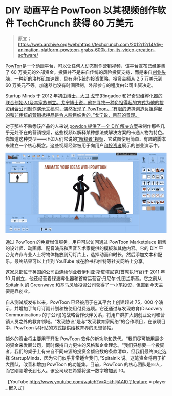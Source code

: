 # DIY 动画平台 PowToon 以其视频创作软件 TechCrunch 获得 60 万美元

> 原文：<https://web.archive.org/web/https://techcrunch.com/2012/12/14/diy-animation-platform-powtoon-grabs-600k-for-its-video-creation-software/>

[PowTon](https://web.archive.org/web/20221207081300/http://www.powtoon.com/)是一个动画平台，可以让任何人动态制作营销视频，该平台宣布已经筹集了 60 万美元的外部资金。投资并不是来自传统的风险投资支持，而是来自[创业头脑](https://web.archive.org/web/20221207081300/http://startupminds.com/)，一种新的洛杉矶加速器，具有非传统的投资策略，投资金额从 2.5 万美元到 60 万美元不等。加速器也没有时间限制，外部参与的程度由公司出资决定。

Startup Minds 于 2012 年初由[博士、大卫·戈宁](https://web.archive.org/web/20221207081300/http://www.linkedin.com/in/davidgonen)(Ringadoc 和好奇思维孵化器[的联合创始人)及其家族创立。戈宁博士说，他在寻找一种负担得起的方式为他的投资组合公司制作演示文稿时，偶然发现了 PowToon。“有限的选择创造负担得起的和非传统的营销抵押品是令人瞠目结舌的，”戈宁说，目前的景观。](https://web.archive.org/web/20221207081300/https://beta.techcrunch.com/2012/06/07/ringadoc-virtually-connects-you-with-a-doctor-anytime-raises-750k-seed-from-founders-funds-ff-angel/)

对于那些不熟悉该产品的人来说,[powdon 提供了一个 DIY 解决方案](https://web.archive.org/web/20221207081300/https://beta.techcrunch.com/2012/06/26/now-everyone-can-make-marketing-videos-powtoon-launches-diy-presentation-tool)来制作那些几乎无处不在的营销视频，这些视频以解释某种想法或解决方案的卡通人物为特色。你知道这种类型——正如人们常说的[“解释者”视频](https://web.archive.org/web/20221207081300/http://www.powtoon.com/blog/362/how-to-make-an-explainer-video/)，它试图使用简单、有趣的脚本来建立一个核心概念。这些视频经常被用于向用户[和投资者](https://web.archive.org/web/20221207081300/https://beta.techcrunch.com/2012/08/01/what-startups-should-do-before-they-get-into-the-vcs-office)展示的创业演示中。

![](img/2eb56ec0ebbf4a733a50bbc56a74bb28.png)

通过 PowToon 的免费增值服务，用户可以访问通过 PowToon Marketplace 销售的设计师、动画师、配音演员和声音艺术家提供的模板和其他内容。它的 DIY 平台允许非专业人士将物体拖放到幻灯片上，选择动画和时长，然后添加文本和配乐。最终结果可以上传到 YouTube 或在脸书和推特等社交网络上分享。

这家总部位于英国的公司由连续创业者伊利亚·斯皮塔尼克(首席执行官)于 2011 年 10 月创立，他还经营着绿波孵化器和首席运营官·丹尼尔·扎图兰斯基。它之前从 Spitalnik 的 Greenwave 和基马风险投资公司获得了一小笔投资，但直到今天主要是靠创业。

自从测试版发布以来，PowToon 已经被用于在其平台上创建超过 75，000 个演示，并增加了每月订阅计划和按使用付费选项。它还通过与发现教育(Discovery Communications 的子公司)的战略合作伙伴关系，将用户群扩大到创业公司和营销人员之外的教育领域。“发现协议”是与“发现教育家网络”的合作项目，在该项目中，PowToon 以补贴的方式提供给教育界的思想领袖。

额外的资金将主要用于开发 PowToon 软件的新功能和迭代。“我们尽可能用最少的资金来发展公司，同时保持自力更生的风格和企业理念。“我们只想要一个投资者，我们的桌子上有来自不同来源的投资金额倍数的条款清单，但我们最终决定选择 StartupMinds，因为它们似乎非常适合我们，”Spitalnik 说。这笔资金将用于扩大团队，改善和增加 PowToon 的功能集。目前，PowToon 的核心团队是四人，而它刚刚增长到七人。该公司现在希望将这一数字增加到 10。

【YouTube http://www.youtube.com/watch?v=XokhlijAAI0？feature = player _ 嵌入式]